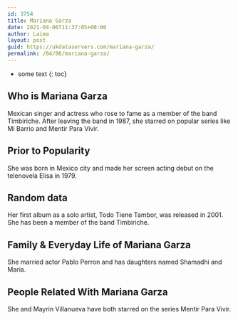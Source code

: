 ```yaml
---
id: 3754
title: Mariana Garza
date: 2021-04-06T11:37:05+00:00
author: Laima
layout: post
guid: https://ukdataservers.com/mariana-garza/
permalink: /04/06/mariana-garza/
---
```


* some text
{: toc}


## Who is Mariana Garza
                  
                  
                  
Mexican singer and actress who rose to fame as a member of the band Timbiriche. After leaving the band in 1987, she starred on popular series like Mi Barrio and Mentir Para Vivir.
                  
              
            
              
            
                
                
                
## Prior to Popularity
                  
                  
                  
She was born in Mexico city and made her screen acting debut on the telenovela Elisa in 1979.
                  
              
            
              
            
                
                
                
## Random data
                  
                  
                  
Her first album as a solo artist, Todo Tiene Tambor, was released in 2001. She has been a member of the band Timbiriche. 
                  
              
            
              
            
                
                
                
## Family & Everyday Life of Mariana Garza
                  
                  
                  
She married actor Pablo Perron and has daughters named Shamadhi and Maria.
                  
              
            
              
            
                
                
                
## People Related With Mariana Garza
                  
                  
                  
She and Mayrin Villanueva have both starred on the series Mentir Para Vivir.
                  
              
            
              
            
                
              
            
              
              
            
            
              
            
          
          
          